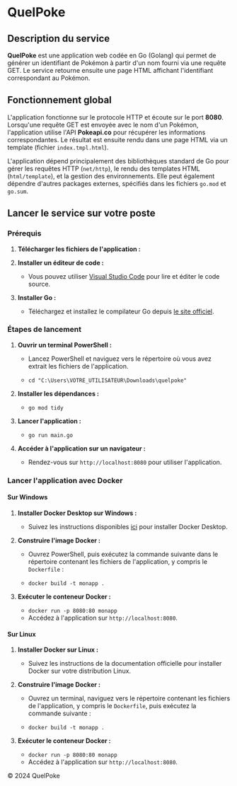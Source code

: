 # QuelPoke

## Description du service

**QuelPoke** est une application web codée en Go (Golang) qui permet de générer un identifiant de Pokémon à partir d'un nom fourni via une requête GET. Le service retourne ensuite une page HTML affichant l'identifiant correspondant au Pokémon.

## Fonctionnement global

L'application fonctionne sur le protocole HTTP et écoute sur le port **8080**. Lorsqu'une requête GET est envoyée avec le nom d'un Pokémon, l'application utilise l'API **Pokeapi.co** pour récupérer les informations correspondantes. Le résultat est ensuite rendu dans une page HTML via un template (fichier `index.tmpl.html`).

L'application dépend principalement des bibliothèques standard de Go pour gérer les requêtes HTTP (`net/http`), le rendu des templates HTML (`html/template`), et la gestion des environnements. Elle peut également dépendre d'autres packages externes, spécifiés dans les fichiers `go.mod` et `go.sum`.

## Lancer le service sur votre poste

### Prérequis

1. **Télécharger les fichiers de l'application :**

2. **Installer un éditeur de code :**
   - Vous pouvez utiliser [Visual Studio Code](https://code.visualstudio.com/Download) pour lire et éditer le code source.

3. **Installer Go :**
   - Téléchargez et installez le compilateur Go depuis [le site officiel](https://go.dev/dl/).

### Étapes de lancement

1. **Ouvrir un terminal PowerShell :**
   - Lancez PowerShell et naviguez vers le répertoire où vous avez extrait les fichiers de l'application.

   - `cd "C:\Users\VOTRE_UTILISATEUR\Downloads\quelpoke"`

2. **Installer les dépendances :**
   - `go mod tidy`

3. **Lancer l'application :**
   - `go run main.go`

4. **Accéder à l'application sur un navigateur :**
   - Rendez-vous sur `http://localhost:8080` pour utiliser l'application.

### Lancer l'application avec Docker

#### Sur Windows

1. **Installer Docker Desktop sur Windows :**
   - Suivez les instructions disponibles [ici](https://docs.docker.com/desktop/install/windows-install/) pour installer Docker Desktop.

2. **Construire l'image Docker :**
   - Ouvrez PowerShell, puis exécutez la commande suivante dans le répertoire contenant les fichiers de l'application, y compris le `Dockerfile` :

   - `docker build -t monapp .`

3. **Exécuter le conteneur Docker :**
   - `docker run -p 8080:80 monapp`
   - Accédez à l'application sur `http://localhost:8080`.

#### Sur Linux

1. **Installer Docker sur Linux :**
   - Suivez les instructions de la documentation officielle pour installer Docker sur votre distribution Linux.

2. **Construire l'image Docker :**
   - Ouvrez un terminal, naviguez vers le répertoire contenant les fichiers de l'application, y compris le `Dockerfile`, puis exécutez la commande suivante :

   - `docker build -t monapp .`

3. **Exécuter le conteneur Docker :**
   - `docker run -p 8080:80 monapp`
   - Accédez à l'application sur `http://localhost:8080`.

© 2024 QuelPoke
